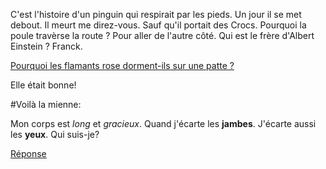 C'est l'histoire d'un pinguin qui respirait par les pieds. Un jour il se met debout. Il meurt me direz-vous. Sauf qu'il portait des Crocs.
Pourquoi la poule travèrse la route ? Pour aller de l'autre côté.
Qui est le frère d'Albert Einstein ? Franck.

[Pourquoi les flamants rose dorment-ils sur une patte ?](http://ca-m-interesse.over-blog.com/article-pourquoi-les-flamands-roses-dorement-ils-sur-une-patte-50785362.html)

Elle était bonne!

#Voilà la mienne:

Mon corps est *long* et *gracieux*.
Quand j'écarte les **jambes**.
J'écarte aussi les **yeux**.
Qui suis-je?

[Réponse](https://cdn2.gouiran-beaute.com/media/catalog/product/cache/1/image/1200x1200/9df78eab33525d08d6e5fb8d27136e95/c/i/ciseau-coiffeur-droit-mixte_091025500001KIMIKO_1.jpg)
